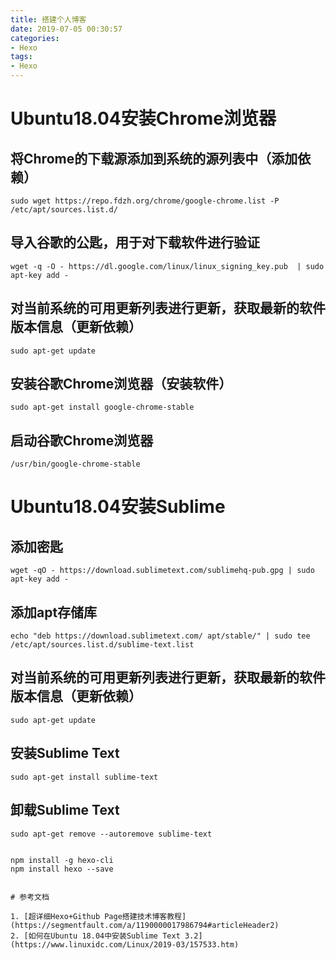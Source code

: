 ```yaml
---
title: 搭建个人博客
date: 2019-07-05 00:30:57
categories:
- Hexo
tags: 
- Hexo
---
```


# Ubuntu18.04安装Chrome浏览器

## 将Chrome的下载源添加到系统的源列表中（添加依赖）
```
sudo wget https://repo.fdzh.org/chrome/google-chrome.list -P /etc/apt/sources.list.d/
```

## 导入谷歌的公匙，用于对下载软件进行验证
```
wget -q -O - https://dl.google.com/linux/linux_signing_key.pub  | sudo apt-key add -
```

## 对当前系统的可用更新列表进行更新，获取最新的软件版本信息（更新依赖）
```
sudo apt-get update
```

## 安装谷歌Chrome浏览器（安装软件）
```
sudo apt-get install google-chrome-stable
```

## 启动谷歌Chrome浏览器
```
/usr/bin/google-chrome-stable
```

# Ubuntu18.04安装Sublime

## 添加密匙
```
wget -qO - https://download.sublimetext.com/sublimehq-pub.gpg | sudo apt-key add -
```

## 添加apt存储库
```
echo "deb https://download.sublimetext.com/ apt/stable/" | sudo tee /etc/apt/sources.list.d/sublime-text.list
```

## 对当前系统的可用更新列表进行更新，获取最新的软件版本信息（更新依赖）
```
sudo apt-get update
```

## 安装Sublime Text
```
sudo apt-get install sublime-text
```

## 卸载Sublime Text
```
sudo apt-get remove --autoremove sublime-text


npm install -g hexo-cli
npm install hexo --save


# 参考文档

1. [超详细Hexo+Github Page搭建技术博客教程](https://segmentfault.com/a/1190000017986794#articleHeader2)
2. [如何在Ubuntu 18.04中安装Sublime Text 3.2](https://www.linuxidc.com/Linux/2019-03/157533.htm)


